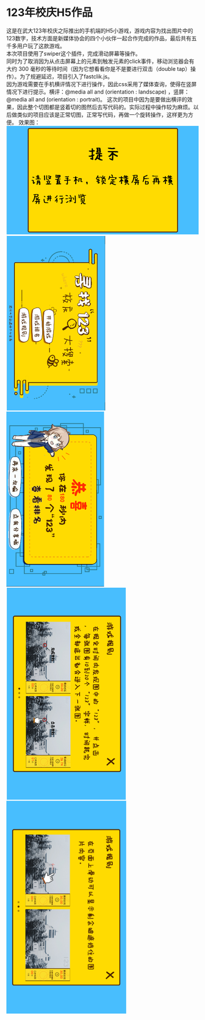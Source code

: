 # 123年校庆H5作品
这是在武大123年校庆之际推出的手机端的H5小游戏，游戏内容为找出图片中的123数字，技术方面是新媒体协会的四个小伙伴一起合作完成的作品，最后共有五千多用户玩了这款游戏。  
本次项目使用了swiper这个插件，完成滑动屏幕等操作。  
同时为了取消因为从点击屏幕上的元素到触发元素的click事件，移动浏览器会有大约 300 毫秒的等待时间（因为它想看看你是不是要进行双击（double tap）操作）。为了规避延迟，项目引入了fastclik.js。  
因为游戏需要在手机横评情况下进行操作，因此css采用了媒体查询，使得在竖屏情况下进行提示。横评：@media all and (orientation : landscape) ，竖屏：@media all and (orientation : portrait)。
这次的项目中因为是要做出横评的效果，因此整个切图都是竖着切的图然后去写代码的。实际过程中操作较为麻烦。以后做类似的项目应该是正常切图，正常写代码，再做一个旋转操作，这样更为方便。
效果图：
![image](./summary/1.png)
![image](./summary/2.png)
![image](./summary/3.png)
![image](./summary/4.png)
![image](./summary/5.png)
